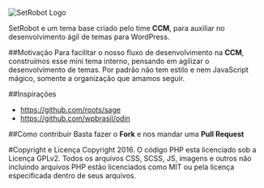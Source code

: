 ![SetRobot Logo](http://agenciaccm.s3-sa-east-1.amazonaws.com/uploads/2016/07/16165134/setrobot_logo.svg "SetRobot")

SetRobot e um tema base criado pelo time **CCM**, para auxiliar no desenvolvimento ágil de temas para WordPress.

##Motivação
Para facilitar o nosso fluxo de desenvolvimento na **CCM**, construímos esse mini tema interno, pensando em agilizar o desenvolvimento de temas. Por padrão não tem estilo e nem JavaScript mágico, somente a organização que amamos seguir.

##Inspirações
 - https://github.com/roots/sage
 - https://github.com/wpbrasil/odin

##Como contribuir
Basta fazer o **Fork** e nos mandar uma **Pull Request**

#Copyright e Licença
Copyright 2016.
O código PHP esta licenciado sob a Licença GPLv2. Todos os arquivos CSS, SCSS, JS, imagens e outros não incluindo arquivos PHP estão licenciados como MIT ou pela licença especificada dentro de seus arquivos.
